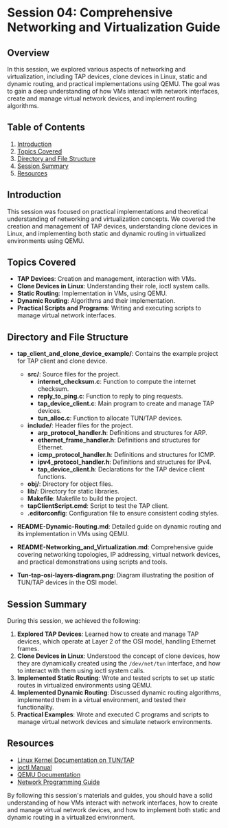 # Session 04: Comprehensive Networking and Virtualization Guide

## Overview

In this session, we explored various aspects of networking and virtualization, including TAP devices, clone devices in Linux, static and dynamic routing, and practical implementations using QEMU. The goal was to gain a deep understanding of how VMs interact with network interfaces, create and manage virtual network devices, and implement routing algorithms.

## Table of Contents

1. [Introduction](#introduction)
2. [Topics Covered](#topics-covered)
3. [Directory and File Structure](#directory-and-file-structure)
4. [Session Summary](#session-summary)
5. [Resources](#resources)

## Introduction

This session was focused on practical implementations and theoretical understanding of networking and virtualization concepts. We covered the creation and management of TAP devices, understanding clone devices in Linux, and implementing both static and dynamic routing in virtualized environments using QEMU.

## Topics Covered

- **TAP Devices**: Creation and management, interaction with VMs.
- **Clone Devices in Linux**: Understanding their role, ioctl system calls.
- **Static Routing**: Implementation in VMs, using QEMU.
- **Dynamic Routing**: Algorithms and their implementation.
- **Practical Scripts and Programs**: Writing and executing scripts to manage virtual network interfaces.

## Directory and File Structure

- **tap_client_and_clone_device_example/**: Contains the example project for TAP client and clone device.
  - **src/**: Source files for the project.
    - **internet_checksum.c**: Function to compute the internet checksum.
    - **reply_to_ping.c**: Function to reply to ping requests.
    - **tap_device_client.c**: Main program to create and manage TAP devices.
    - **tun_alloc.c**: Function to allocate TUN/TAP devices.
  - **include/**: Header files for the project.
    - **arp_protocol_handler.h**: Definitions and structures for ARP.
    - **ethernet_frame_handler.h**: Definitions and structures for Ethernet.
    - **icmp_protocol_handler.h**: Definitions and structures for ICMP.
    - **ipv4_protocol_handler.h**: Definitions and structures for IPv4.
    - **tap_device_client.h**: Declarations for the TAP device client functions.
  - **obj/**: Directory for object files.
  - **lib/**: Directory for static libraries.
  - **Makefile**: Makefile to build the project.
  - **tapClientScript.cmd**: Script to test the TAP client.
  - **.editorconfig**: Configuration file to ensure consistent coding styles.
  
- **README-Dynamic-Routing.md**: Detailed guide on dynamic routing and its implementation in VMs using QEMU.

- **README-Networking_and_Virtualization.md**: Comprehensive guide covering networking topologies, IP addressing, virtual network devices, and practical demonstrations using scripts and tools.

- **Tun-tap-osi-layers-diagram.png**: Diagram illustrating the position of TUN/TAP devices in the OSI model.

## Session Summary

During this session, we achieved the following:

1. **Explored TAP Devices**: Learned how to create and manage TAP devices, which operate at Layer 2 of the OSI model, handling Ethernet frames.
2. **Clone Devices in Linux**: Understood the concept of clone devices, how they are dynamically created using the `/dev/net/tun` interface, and how to interact with them using ioctl system calls.
3. **Implemented Static Routing**: Wrote and tested scripts to set up static routes in virtualized environments using QEMU.
4. **Implemented Dynamic Routing**: Discussed dynamic routing algorithms, implemented them in a virtual environment, and tested their functionality.
5. **Practical Examples**: Wrote and executed C programs and scripts to manage virtual network devices and simulate network environments.

## Resources

- [Linux Kernel Documentation on TUN/TAP](https://www.kernel.org/doc/Documentation/networking/tuntap.txt)
- [ioctl Manual](http://man7.org/linux/man-pages/man2/ioctl.2.html)
- [QEMU Documentation](https://www.qemu.org/documentation/)
- [Network Programming Guide](https://developer.ibm.com/tutorials/l-sock/)

By following this session's materials and guides, you should have a solid understanding of how VMs interact with network interfaces, how to create and manage virtual network devices, and how to implement both static and dynamic routing in a virtualized environment.
